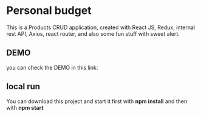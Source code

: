 # Personal budget

This is a Products CRUD application, created with  React JS, Redux, internal rest API, Axios, react router, and also some fun stuff with sweet alert.

## DEMO

you can check the DEMO in this link: 



## local run

You can download this project and start it first with **npm install** and then with **npm start**